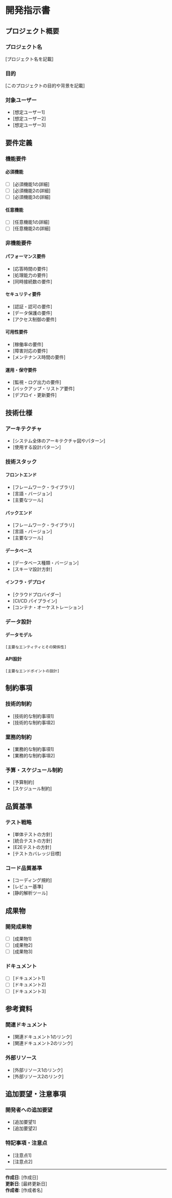 # 開発指示書

## プロジェクト概要

### プロジェクト名
[プロジェクト名を記載]

### 目的
[このプロジェクトの目的や背景を記載]

### 対象ユーザー
- [想定ユーザー1]
- [想定ユーザー2]
- [想定ユーザー3]

## 要件定義

### 機能要件

#### 必須機能
- [ ] [必須機能1の詳細]
- [ ] [必須機能2の詳細]
- [ ] [必須機能3の詳細]

#### 任意機能
- [ ] [任意機能1の詳細]
- [ ] [任意機能2の詳細]

### 非機能要件

#### パフォーマンス要件
- [応答時間の要件]
- [処理能力の要件]
- [同時接続数の要件]

#### セキュリティ要件
- [認証・認可の要件]
- [データ保護の要件]
- [アクセス制御の要件]

#### 可用性要件
- [稼働率の要件]
- [障害対応の要件]
- [メンテナンス時間の要件]

#### 運用・保守要件
- [監視・ログ出力の要件]
- [バックアップ・リストア要件]
- [デプロイ・更新要件]

## 技術仕様

### アーキテクチャ
- [システム全体のアーキテクチャ図やパターン]
- [使用する設計パターン]

### 技術スタック

#### フロントエンド
- [フレームワーク・ライブラリ]
- [言語・バージョン]
- [主要なツール]

#### バックエンド
- [フレームワーク・ライブラリ]
- [言語・バージョン]
- [主要なツール]

#### データベース
- [データベース種類・バージョン]
- [スキーマ設計方針]

#### インフラ・デプロイ
- [クラウドプロバイダー]
- [CI/CD パイプライン]
- [コンテナ・オーケストレーション]

### データ設計

#### データモデル
```
[主要なエンティティとその関係性]
```

#### API設計
```
[主要なエンドポイントの設計]
```

## 制約事項

### 技術的制約
- [技術的な制約事項1]
- [技術的な制約事項2]

### 業務的制約
- [業務的な制約事項1]
- [業務的な制約事項2]

### 予算・スケジュール制約
- [予算制約]
- [スケジュール制約]

## 品質基準

### テスト戦略
- [単体テストの方針]
- [統合テストの方針]
- [E2Eテストの方針]
- [テストカバレッジ目標]

### コード品質基準
- [コーディング規約]
- [レビュー基準]
- [静的解析ツール]

## 成果物

### 開発成果物
- [ ] [成果物1]
- [ ] [成果物2]
- [ ] [成果物3]

### ドキュメント
- [ ] [ドキュメント1]
- [ ] [ドキュメント2]
- [ ] [ドキュメント3]

## 参考資料

### 関連ドキュメント
- [関連ドキュメント1のリンク]
- [関連ドキュメント2のリンク]

### 外部リソース
- [外部リソース1のリンク]
- [外部リソース2のリンク]

## 追加要望・注意事項

### 開発者への追加要望
- [追加要望1]
- [追加要望2]

### 特記事項・注意点
- [注意点1]
- [注意点2]

---

**作成日**: [作成日]  
**更新日**: [最終更新日]  
**作成者**: [作成者名]